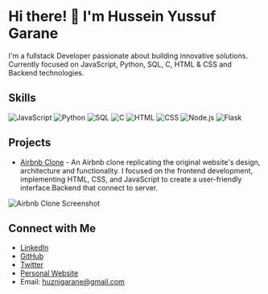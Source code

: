 # Hi there! 👋 I'm Hussein Yussuf Garane

I'm a fullstack Developer passionate about building innovative solutions. Currently focused on JavaScript, Python, SQL, C, HTML & CSS and Backend technologies.

## Skills

![JavaScript](https://img.shields.io/badge/-JavaScript-yellow?logo=javascript&logoColor=white)
![Python](https://img.shields.io/badge/-Python-blue?logo=python&logoColor=white)
![SQL](https://img.shields.io/badge/-SQL-orange?logo=sql&logoColor=white)
![C](https://img.shields.io/badge/-C-blue?logo=c&logoColor=white)
![HTML](https://img.shields.io/badge/-HTML-red?logo=html5&logoColor=white)
![CSS](https://img.shields.io/badge/-CSS-blueviolet?logo=css3&logoColor=white)
![Node.js](https://img.shields.io/badge/-Node.js-green?logo=node.js&logoColor=white)
![Flask](https://img.shields.io/badge/-Flask-black?logo=flask&logoColor=white)


## Projects

- [Airbnb Clone](link) - An Airbnb clone replicating the original website's design, architecture and functionality. I focused on the frontend development, implementing HTML, CSS, and JavaScript to create a user-friendly interface.Backend that connect to server.

![Airbnb Clone Screenshot](https://i.imgur.com/UeXnVSl_d.webp?maxwidth=128&shape=square)

 


## Connect with Me

- [LinkedIn](https://www.linkedin.com/in/hussein-garane-06967b26b/)
- [GitHub](https://github.com/GaraneHuzni)
- [Twitter](https://twitter.com/GaraneHuzni)
- [Personal Website](huzni.tech)
- Email: huznigarane@gmail.com

